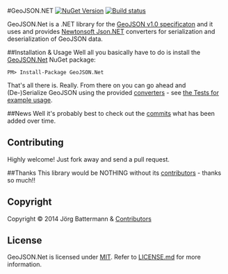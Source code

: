 #GeoJSON.NET [![NuGet Version](http://img.shields.io/nuget/v/GeoJSON.NET.svg?style=flat)](https://www.nuget.org/packages/GeoJSON.NET/) [![Build status](https://ci.appveyor.com/api/projects/status/lfxlj13sa5vk0l3y)](https://ci.appveyor.com/project/jbattermann/geojson-net)

GeoJSON.Net is a .NET library for the [GeoJSON v1.0 specificaton](http://geojson.org/geojson-spec.html) and it uses and provides [Newtonsoft Json.NET](http://json.codeplex.com) converters for serialization and deserialization of GeoJSON data.

##Installation & Usage
Well all you basically have to do is install the [GeoJSON.Net](https://www.nuget.org/packages/GeoJSON.Net/) NuGet package:

`PM> Install-Package GeoJSON.Net`

That's all there is. Really. From there on you can go ahead and (De-)Serialize GeoJSON using the provided [converters](https://github.com/jbattermann/GeoJSON.Net/tree/master/src/GeoJSON.Net/Converters) - see [the Tests for example usage](https://github.com/jbattermann/GeoJSON.Net/tree/master/src/GeoJSON.Net.Tests).


##News
Well it's probably best to check out the [commits](https://github.com/jbattermann/GeoJSON.Net/commits/master) what has been added over time.

## Contributing
Highly welcome! Just fork away and send a pull request.


##Thanks
This library would be NOTHING without its [contributors](https://github.com/jbattermann/GeoJSON.Net/graphs/contributors) - thanks so much!!

## Copyright

Copyright © 2014 Jörg Battermann & [Contributors](https://github.com/jbattermann/GeoJSON.Net/graphs/contributors)

## License

GeoJSON.Net is licensed under [MIT](http://www.opensource.org/licenses/mit-license.php "Read more about the MIT license form"). Refer to [LICENSE.md](https://github.com/jbattermann/GeoJSON.Net/blob/master/LICENSE.md) for more information.

